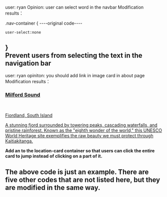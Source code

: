 user: ryan
Opinion: user can select word in the navbar
Modification results：

.nav-container {
----original code----

    user-select:none   
}  
    **Prevent users from selecting the text in the navigation bar**
-------------------------------------------------------------------------------
user: ryan
opiniton: you should add link in image card in about page
Modification results：
        <div class="location-card">
            **<a href="https://en.wikipedia.org/wiki/Milford_Sound" target="_blank">**
                <div class="location-image milford-sound"></div> 
                    <div class="location-content">
                        <h3>Milford Sound</h3>       
                        <p class="location-region">Fiordland, South Island</p>
                        <p class="location-description">A stunning fjord surrounded by towering peaks, cascading waterfalls, and pristine rainforest. Known as the "eighth wonder of the world," this UNESCO World Heritage site exemplifies the raw beauty we must protect through Kaitiakitanga.</p>
                    </div>
            **</a>**
        </div>

**Add an <a> to the location-card container so that users can click the entire card to jump instead of clicking on a part of it.**

**The above code is just an example. There are five other codes that are not listed here, but they are modified in the same way.**
-----------------------------------------------------------------------------